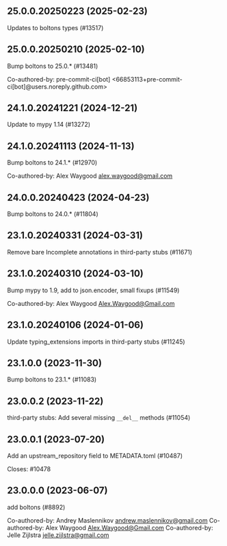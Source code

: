 ## 25.0.0.20250223 (2025-02-23)

Updates to boltons types (#13517)

## 25.0.0.20250210 (2025-02-10)

Bump boltons to 25.0.* (#13481)

Co-authored-by: pre-commit-ci[bot] <66853113+pre-commit-ci[bot]@users.noreply.github.com>

## 24.1.0.20241221 (2024-12-21)

Update to mypy 1.14 (#13272)

## 24.1.0.20241113 (2024-11-13)

Bump boltons to 24.1.* (#12970)

Co-authored-by: Alex Waygood <alex.waygood@gmail.com>

## 24.0.0.20240423 (2024-04-23)

Bump boltons to 24.0.* (#11804)

## 23.1.0.20240331 (2024-03-31)

Remove bare Incomplete annotations in third-party stubs (#11671)

## 23.1.0.20240310 (2024-03-10)

Bump mypy to 1.9, add to json.encoder, small fixups (#11549)

Co-authored-by: Alex Waygood <Alex.Waygood@Gmail.com>

## 23.1.0.20240106 (2024-01-06)

Update typing_extensions imports in third-party stubs (#11245)

## 23.1.0.0 (2023-11-30)

Bump boltons to 23.1.* (#11083)

## 23.0.0.2 (2023-11-22)

third-party stubs: Add several missing `__del__` methods (#11054)

## 23.0.0.1 (2023-07-20)

Add an upstream_repository field to METADATA.toml (#10487)

Closes: #10478

## 23.0.0.0 (2023-06-07)

add boltons (#8892)

Co-authored-by: Andrey Maslennikov <andrew.maslennikov@gmail.com>
Co-authored-by: Alex Waygood <Alex.Waygood@Gmail.com>
Co-authored-by: Jelle Zijlstra <jelle.zijlstra@gmail.com>

